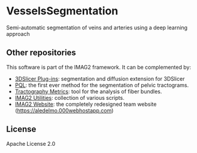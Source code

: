 # VesselsSegmentation
Semi-automatic segmentation of veins and arteries using a deep learning approach

## Other repositories

This software is part of the IMAG2 framework. It can be complemented by:
* [3DSlicer Plug-ins]: segmentation and diffusion extension for 3DSlicer
* [PQL]: the first ever method for the segmentation of pelvic tractograms.
* [Tractography Metrics]: tool for the analysis of fiber bundles.
* [IMAG2 Utilities]: collection of various scripts.
* [IMAG2 Website]: the completely redesigned team website (<https://aledelmo.000webhostapp.com>)

 License
----

Apache License 2.0

[//]: #
   [3DSlicer Plug-ins]: <https://github.com/aledelmo/3DSlicer_Plugins>
   [PQL]: <https://github.com/aledelmo/PQL>
   [Tractography Metrics]: <https://github.com/aledelmo/TractographyMetrics>
   [Vessel Segmentation]: <https://github.com/aledelmo/VesselsSegmentation>
   [IMAG2 Utilities]: <https://github.com/aledelmo/IMAG2_Utilities>
   [IMAG2 Website]: <https://github.com/aledelmo/IMAG2_Website>